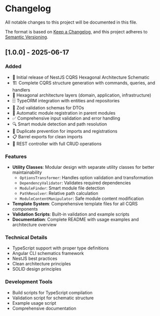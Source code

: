 # Changelog

All notable changes to this project will be documented in this file.

The format is based on [Keep a Changelog](https://keepachangelog.com/en/1.0.0/),
and this project adheres to [Semantic Versioning](https://semver.org/spec/v2.0.0.html).

## [1.0.0] - 2025-06-17

### Added

- 🎉 Initial release of NestJS CQRS Hexagonal Architecture Schematic
- 🏗️ Complete CQRS structure generation with commands, queries, and handlers
- 🔷 Hexagonal architecture layers (domain, application, infrastructure)
- 🗄️ TypeORM integration with entities and repositories
- 📝 Zod validation schemas for DTOs
- 🔧 Automatic module registration in parent modules
- ✅ Comprehensive input validation and error handling
- 🔍 Smart module detection and path resolution
- 🚫 Duplicate prevention for imports and registrations
- 📋 Barrel exports for clean imports
- 🎯 REST controller with full CRUD operations

### Features

- **Utility Classes**: Modular design with separate utility classes for better maintainability
  - `OptionsTransformer`: Handles option validation and transformation
  - `DependencyValidator`: Validates required dependencies
  - `ModuleFinder`: Smart module file detection
  - `PathResolver`: Relative path calculation
  - `ModuleContentManipulator`: Safe module content modification
- **Template System**: Comprehensive template files for all CQRS components
- **Validation Scripts**: Built-in validation and example scripts
- **Documentation**: Complete README with usage examples and architecture overview

### Technical Details

- TypeScript support with proper type definitions
- Angular CLI schematics framework
- NestJS best practices
- Clean architecture principles
- SOLID design principles

### Development Tools

- Build scripts for TypeScript compilation
- Validation script for schematic structure
- Example usage script
- Comprehensive documentation
